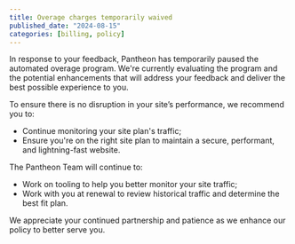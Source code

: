 ```yaml
---
title: Overage charges temporarily waived
published_date: "2024-08-15"
categories: [billing, policy]
---
```


In response to your feedback, Pantheon has temporarily paused the automated overage program. We're currently evaluating the program and the potential enhancements that will address your feedback and deliver the best possible experience to you.

To ensure there is no disruption in your site’s performance, we recommend you to:
- Continue monitoring your site plan's traffic;
- Ensure you're on the right site plan to maintain a secure, performant, and lightning-fast website.

The Pantheon Team will continue to:
- Work on tooling to help you better monitor your site traffic;
- Work with you at renewal to review historical traffic and determine the best fit plan.

We appreciate your continued partnership and patience as we enhance our policy to better serve you.
